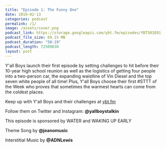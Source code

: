 ```yaml
---
title: "Episode 1: The Funny One"
date: 2019-02-13
categories: podcast
permalink: /1/
image: /assets/cover.png
podcast_link: https://storage.googleapis.com/ybt.fm/episodes/YBTS01E01.mp3
podcast_file_size: 69.15 MB
podcast_duration: "50:19"
podcast_length: 72509030
layout: post
---
```


Y'all Boys launch their first episode by setting challenges to hit before their 10-year high school reunion as well as the logistics of getting four people into a two-person car, the expanding waistline of Vin Diesel and the top seven white people of all time! Plus, Y'all Boys choose their first #STTT of the Week who proves that sometimes the warmest hearts can come from the coldest places.

Keep up with Y'all Boys and their challenges at [ybt.fm](https://ybt.fm)

Follow them on Twitter and Instagram: **@yallboystalkin**

This episode is sponsored by WATER and WAKING UP EARLY

Theme Song by **@jeanomusic**

Interstitial Music by **@ADNLewis**